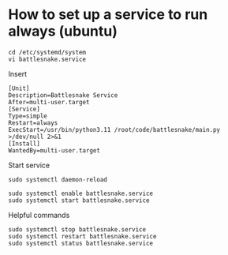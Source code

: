 # How to set up a service to run always (ubuntu)

```
cd /etc/systemd/system
vi battlesnake.service
```

Insert

```
[Unit]
Description=Battlesnake Service
After=multi-user.target
[Service]
Type=simple
Restart=always
ExecStart=/usr/bin/python3.11 /root/code/battlesnake/main.py >/dev/null 2>&1
[Install]
WantedBy=multi-user.target
```

Start service

```
sudo systemctl daemon-reload

sudo systemctl enable battlesnake.service
sudo systemctl start battlesnake.service
```

Helpful commands

```
sudo systemctl stop battlesnake.service
sudo systemctl restart battlesnake.service
sudo systemctl status battlesnake.service


```